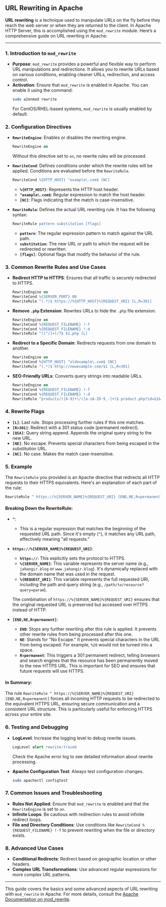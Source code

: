 ## URL Rewriting in Apache

**URL rewriting** is a technique used to manipulate URLs on the fly before they reach the web server or when they are returned to the client. In Apache HTTP Server, this is accomplished using the `mod_rewrite` module. Here’s a comprehensive guide on URL rewriting in Apache:

---

### **1. Introduction to `mod_rewrite`**

- **Purpose**: `mod_rewrite` provides a powerful and flexible way to perform URL manipulations and redirections. It allows you to rewrite URLs based on various conditions, enabling cleaner URLs, redirection, and access control.
- **Activation**: Ensure that `mod_rewrite` is enabled in Apache. You can enable it using the command:
  ```bash
  sudo a2enmod rewrite
  ```
  For CentOS/RHEL-based systems, `mod_rewrite` is usually enabled by default.

### **2. Configuration Directives**

- **`RewriteEngine`**: Enables or disables the rewriting engine.
  ```apache
  RewriteEngine on
  ```
  Without this directive set to `on`, no rewrite rules will be processed.

- **`RewriteCond`**: Defines conditions under which the rewrite rules will be applied. Conditions are evaluated before the `RewriteRule`.
  ```apache
  RewriteCond %{HTTP_HOST} ^example\.com$ [NC]
  ```
  - **`%{HTTP_HOST}`**: Represents the HTTP host header.
  - **`^example\.com$`**: Regular expression to match the host header.
  - **`[NC]`**: Flags indicating that the match is case-insensitive.

- **`RewriteRule`**: Defines the actual URL rewriting rule. It has the following syntax:
  ```apache
  RewriteRule pattern substitution [flags]
  ```
  - **`pattern`**: The regular expression pattern to match against the URL path.
  - **`substitution`**: The new URL or path to which the request will be redirected or rewritten.
  - **`[flags]`**: Optional flags that modify the behavior of the rule.

### **3. Common Rewrite Rules and Use Cases**

- **Redirect HTTP to HTTPS**: Ensures that all traffic is securely redirected to HTTPS.
  ```apache
  RewriteEngine on
  RewriteCond %{SERVER_PORT} 80
  RewriteRule ^(.*)$ https://%{HTTP_HOST}%{REQUEST_URI} [L,R=301]
  ```

- **Remove `.php` Extension**: Rewrites URLs to hide the `.php` file extension.
  ```apache
  RewriteEngine on
  RewriteCond %{REQUEST_FILENAME} !-f
  RewriteCond %{REQUEST_FILENAME} !-d
  RewriteRule ^([^/]+)/?$ $1.php [L]
  ```

- **Redirect to a Specific Domain**: Redirects requests from one domain to another.
  ```apache
  RewriteEngine on
  RewriteCond %{HTTP_HOST} ^oldexample\.com$ [NC]
  RewriteRule ^(.*)$ http://newexample.com/$1 [L,R=301]
  ```

- **SEO-Friendly URLs**: Converts query strings into readable URLs.
  ```apache
  RewriteEngine on
  RewriteCond %{REQUEST_FILENAME} !-f
  RewriteCond %{REQUEST_FILENAME} !-d
  RewriteRule ^products/([0-9]+)/([a-zA-Z0-9_-]+)$ product.php?id=$1&name=$2 [L,QSA]
  ```

### **4. Rewrite Flags**

- **`[L]`**: Last rule. Stops processing further rules if this one matches.
- **`[R=301]`**: Redirect with a 301 status code (permanent redirect).
- **`[QSA]`**: Query string append. Appends the original query string to the new URL.
- **`[NE]`**: No escape. Prevents special characters from being escaped in the substitution URL.
- **`[NC]`**: No case. Makes the match case-insensitive.

### **5. Example**

The `RewriteRule` you provided is an Apache directive that redirects all HTTP requests to their HTTPS equivalents. Here's an explanation of each part of the rule:

```apache
RewriteRule ^ https://%{SERVER_NAME}%{REQUEST_URI} [END,NE,R=permanent]
```

#### **Breaking Down the RewriteRule:**

- **`^`**: 
  - This is a regular expression that matches the beginning of the requested URL path. Since it's empty (`^`), it matches any URL path, effectively meaning "all requests."

- **`https://%{SERVER_NAME}%{REQUEST_URI}`**:
  - **`https://`**: This explicitly sets the protocol to HTTPS.
  - **`%{SERVER_NAME}`**: This variable represents the server name (e.g., `jahangir.blog` or `www.jahangir.blog`). It's dynamically replaced with the domain name that was used in the request.
  - **`%{REQUEST_URI}`**: This variable represents the full requested URI, including the path and query string (e.g., `/path/to/resource?query=param`).

  The combination of `https://%{SERVER_NAME}%{REQUEST_URI}` ensures that the original requested URL is preserved but accessed over HTTPS instead of HTTP.

- **`[END,NE,R=permanent]`**:
  - **`END`**: Stops any further rewriting after this rule is applied. It prevents other rewrite rules from being processed after this one.
  - **`NE`**: Stands for "No Escape." It prevents special characters in the URL from being escaped. For example, `%20` would not be turned into a space.
  - **`R=permanent`**: This triggers a 301 permanent redirect, telling browsers and search engines that the resource has been permanently moved to the new HTTPS URL. This is important for SEO and ensures that future requests will use HTTPS.

#### **In Summary:**

The rule `RewriteRule ^ https://%{SERVER_NAME}%{REQUEST_URI} [END,NE,R=permanent]` forces all incoming HTTP requests to be redirected to the equivalent HTTPS URL, ensuring secure communication and a consistent URL structure. This is particularly useful for enforcing HTTPS across your entire site.

### **6. Testing and Debugging**

- **LogLevel**: Increase the logging level to debug rewrite issues.
  ```apache
  LogLevel alert rewrite:trace6
  ```
  Check the Apache error log to see detailed information about rewrite processing.

- **Apache Configuration Test**: Always test configuration changes.
  ```bash
  sudo apachectl configtest
  ```

### **7. Common Issues and Troubleshooting**

- **Rules Not Applied**: Ensure that `mod_rewrite` is enabled and that the `RewriteEngine` is set to `on`.
- **Infinite Loops**: Be cautious with redirection rules to avoid infinite redirect loops.
- **File and Directory Conditions**: Use conditions like `RewriteCond %{REQUEST_FILENAME} !-f` to prevent rewriting when the file or directory exists.

### **8. Advanced Use Cases**

- **Conditional Redirects**: Redirect based on geographic location or other headers.
- **Complex URL Transformations**: Use advanced regular expressions for more complex URL patterns.

---

This guide covers the basics and some advanced aspects of URL rewriting with `mod_rewrite` in Apache. For more details, consult the [Apache Documentation on mod_rewrite](https://httpd.apache.org/docs/current/mod/mod_rewrite.html).
